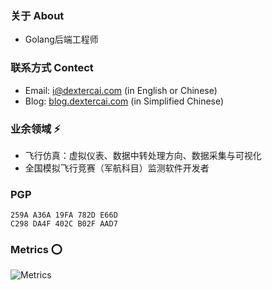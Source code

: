 ### 关于 About
- Golang后端工程师

### 联系方式 Contect
- Email: i@dextercai.com (in English or Chinese)
- Blog: [blog.dextercai.com](http://blog.dextercai.com) (in Simplified Chinese)

### 业余领域 ⚡
- 飞行仿真：虚拟仪表、数据中转处理方向、数据采集与可视化
- 全国模拟飞行竞赛（军航科目）监测软件开发者

### PGP
```
259A A36A 19FA 782D E66D
C298 DA4F 402C B02F AAD7
```

### Metrics ⭕
![Metrics](https://metrics.lecoq.io/dextercai?template=classic&isocalendar=1&lines=1&languages=1&isocalendar.duration=half-year&languages.limit=8&languages.colors=github&languages.threshold=0%25&config.timezone=Asia%2FShanghai)






